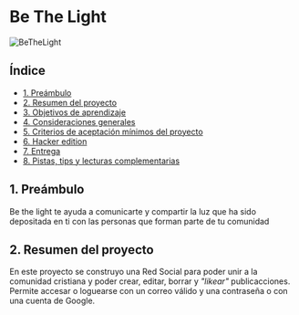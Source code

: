 # Be The Light

![BeTheLight](https://github.com/mirellgms/CDMX011-social-network/blob/prueba-registro-google/src/img/BeTheLight.png)

## Índice

* [1. Preámbulo](#1-preámbulo)
* [2. Resumen del proyecto](#2-resumen-del-proyecto)
* [3. Objetivos de aprendizaje](#3-objetivos-de-aprendizaje)
* [4. Consideraciones generales](#4-consideraciones-generales)
* [5. Criterios de aceptación mínimos del proyecto](#5-criterios-de-aceptación-mínimos-del-proyecto)
* [6. Hacker edition](#6-hacker-edition)
* [7. Entrega](#7-entrega)
* [8. Pistas, tips y lecturas complementarias](#8-pistas-tips-y-lecturas-complementarias)

## 1. Preámbulo

Be the light te ayuda a comunicarte y compartir la luz que ha sido depositada en ti con las personas que forman parte de tu comunidad



## 2. Resumen del proyecto

En este proyecto se construyo una Red Social para poder unir a la comunidad cristiana y poder crear, editar, borrar y _"likear"_ publicacciones.
Permite accesar o loguearse con un correo válido y una contraseña o con una cuenta de Google.
